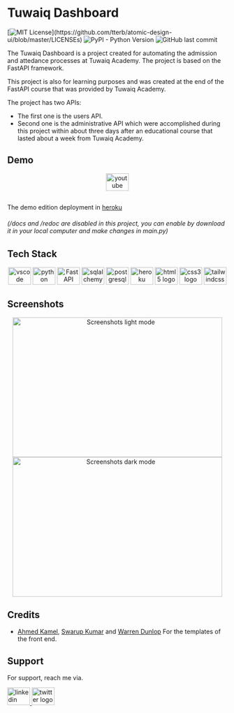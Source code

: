 # Tuwaiq Dashboard
[![MIT License](https://img.shields.io/apm/l/atomic-design-ui.svg?)](https://github.com/tterb/atomic-design-ui/blob/master/LICENSEs)
![PyPI - Python Version](https://img.shields.io/pypi/pyversions/fastAPI)
![GitHub last commit](https://img.shields.io/github/last-commit/SalehBM/Tuwaiq_Dashboard?style=flat-square)

The Tuwaiq Dashboard is a project created for automating the admission and attedance processes at Tuwaiq Academy. The project is based on the FastAPI framework.

This project is also for learning purposes and was created at the end of the FastAPI course that was provided by Tuwaiq Academy.

The project has two APIs: 
- The first one is the users API.
- Second one is the administrative API which were accomplished during this project within about three days after an educational course that lasted about a week from Tuwaiq Academy.


## Demo

<div align="center">
  <a href="https://youtu.be/mTXGgJ8MSdg" target="_blank">
    <img src="https://raw.githubusercontent.com/maurodesouza/profile-readme-generator/master/src/assets/icons/social/youtube/default.svg" width="52" height="40" alt="youtube logo"  />
  </a>
</div>

##

The demo edition deployment in [heroku](https://heroku.com/)

###### (/docs and /redoc are disabled in this project, you can enable by download it in your local computer and make changes in main.py)

## Tech Stack 

<div align="center">
  <img src="https://cdn.jsdelivr.net/gh/devicons/devicon/icons/vscode/vscode-original.svg" alt="vscode logo" width="52" height="40">
  <img src="https://cdn.jsdelivr.net/gh/devicons/devicon/icons/python/python-original.svg" alt="python logo" width="52" height="40">
  <img src="https://fastapi.tiangolo.com/img/logo-margin/logo-teal.png" alt="FastAPI logo" width="52" height="40">
  <img src="https://cdn.jsdelivr.net/gh/devicons/devicon/icons/sqlalchemy/sqlalchemy-original.svg" alt="sqlalchemy logo" width="52" height="40">
  <img src="https://cdn.jsdelivr.net/gh/devicons/devicon/icons/postgresql/postgresql-original.svg" alt="postgresql logo" width="52" height="40">
  <img src="https://cdn.jsdelivr.net/gh/devicons/devicon/icons/heroku/heroku-original.svg" alt="heroku logo" width="52" height="40">
  <img src="https://cdn.jsdelivr.net/gh/devicons/devicon/icons/html5/html5-original.svg" alt="html5 logo" width="52" height="40">
  <img src="https://cdn.jsdelivr.net/gh/devicons/devicon/icons/css3/css3-original.svg" alt="css3 logo" width="52" height="40">
  <img src="https://cdn.jsdelivr.net/gh/devicons/devicon/icons/tailwindcss/tailwindcss-original-wordmark.svg" alt="tailwindcss logo" width="52" height="40">
</div>

## Screenshots

<div align="center">
<img src="https://user-images.githubusercontent.com/80198620/178367643-c184fb87-2027-4e4e-8fba-6a985913e6c7.gif" alt="Screenshots light mode" width="480" height="320">
<img src="https://user-images.githubusercontent.com/80198620/178367579-f48d24b5-780a-4bfe-a1d2-8a6527a1c4dd.gif" alt="Screenshots dark mode" width="480" height="320">
</div>

## Credits

- [Ahmed Kamel](https://codepen.io/A_kamel), [Swarup Kumar](https://codepen.io/uiswarup) and [Warren Dunlop](https://codepen.io/warrendunlop) For the templates of the front end.

## Support

For support, reach me via.

  <a href="https://www.linkedin.com/in/salehbinmohammed" target="_blank">
    <img src="https://raw.githubusercontent.com/maurodesouza/profile-readme-generator/master/src/assets/icons/social/linkedin/default.svg" width="52" height="40" alt="linkedin logo"  />
  </a>
  <a href="https://twitter.com/imSalehBM" target="_blank">
    <img src="https://raw.githubusercontent.com/maurodesouza/profile-readme-generator/master/src/assets/icons/social/twitter/default.svg" width="52" height="40" alt="twitter logo"  />
  </a>
